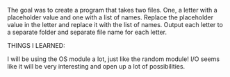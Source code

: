 The goal was to create a program that takes two files. One, a letter with a placeholder value and one with a list of names. Replace the placeholder value in the letter and replace it with the list of names. Output each letter to a separate folder and separate file name for each letter.

THINGS I LEARNED:

I will be using the OS module a lot, just like the random module!
I/O seems like it will be very interesting and open up a lot of possibilities.
